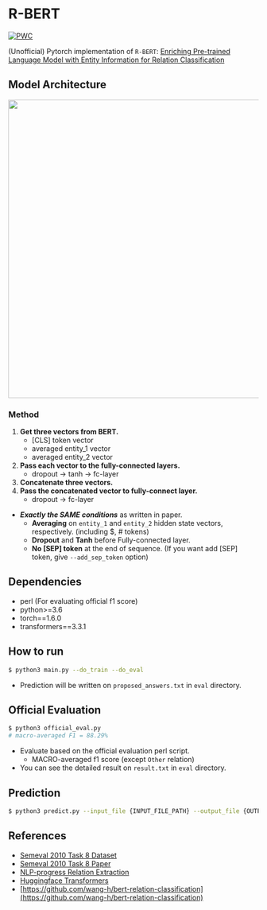 # R-BERT

[![PWC](https://img.shields.io/endpoint.svg?url=https://paperswithcode.com/badge/enriching-pre-trained-language-model-with/relation-extraction-on-semeval-2010-task-8)](https://paperswithcode.com/sota/relation-extraction-on-semeval-2010-task-8?p=enriching-pre-trained-language-model-with)

(Unofficial) Pytorch implementation of `R-BERT`: [Enriching Pre-trained Language Model with Entity Information for Relation Classification](https://arxiv.org/abs/1905.08284)

## Model Architecture

<p float="left" align="center">
    <img width="600" src="https://user-images.githubusercontent.com/28896432/68673458-1b090d00-0597-11ea-96b1-7c1453e6edbb.png" />  
</p>

### **Method**

1. **Get three vectors from BERT.**
   - [CLS] token vector
   - averaged entity_1 vector
   - averaged entity_2 vector
2. **Pass each vector to the fully-connected layers.**
   - dropout -> tanh -> fc-layer
3. **Concatenate three vectors.**
4. **Pass the concatenated vector to fully-connect layer.**
   - dropout -> fc-layer

- **_Exactly the SAME conditions_** as written in paper.
  - **Averaging** on `entity_1` and `entity_2` hidden state vectors, respectively. (including \$, # tokens)
  - **Dropout** and **Tanh** before Fully-connected layer.
  - **No [SEP] token** at the end of sequence. (If you want add [SEP] token, give `--add_sep_token` option)

## Dependencies

- perl (For evaluating official f1 score)
- python>=3.6
- torch==1.6.0
- transformers==3.3.1

## How to run

```bash
$ python3 main.py --do_train --do_eval
```

- Prediction will be written on `proposed_answers.txt` in `eval` directory.

## Official Evaluation

```bash
$ python3 official_eval.py
# macro-averaged F1 = 88.29%
```

- Evaluate based on the official evaluation perl script.
  - MACRO-averaged f1 score (except `Other` relation)
- You can see the detailed result on `result.txt` in `eval` directory.

## Prediction

```bash
$ python3 predict.py --input_file {INPUT_FILE_PATH} --output_file {OUTPUT_FILE_PATH} --model_dir {SAVED_CKPT_PATH}
```

## References

- [Semeval 2010 Task 8 Dataset](https://drive.google.com/file/d/0B_jQiLugGTAkMDQ5ZjZiMTUtMzQ1Yy00YWNmLWJlZDYtOWY1ZDMwY2U4YjFk/view?sort=name&layout=list&num=50)
- [Semeval 2010 Task 8 Paper](https://www.aclweb.org/anthology/S10-1006.pdf)
- [NLP-progress Relation Extraction](http://nlpprogress.com/english/relationship_extraction.html)
- [Huggingface Transformers](https://github.com/huggingface/transformers)
- [https://github.com/wang-h/bert-relation-classification](https://github.com/wang-h/bert-relation-classification)

